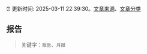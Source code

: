 :alarm_clock: 更新时间: 2025-03-11 22:39:30。[文章来源](/README.md)、[文章分类](/TAGS.md)

## 报告


> 关键字：`报告`、`月报`



